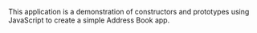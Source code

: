 This application is a demonstration of constructors and prototypes using JavaScript to create a simple Address Book app.